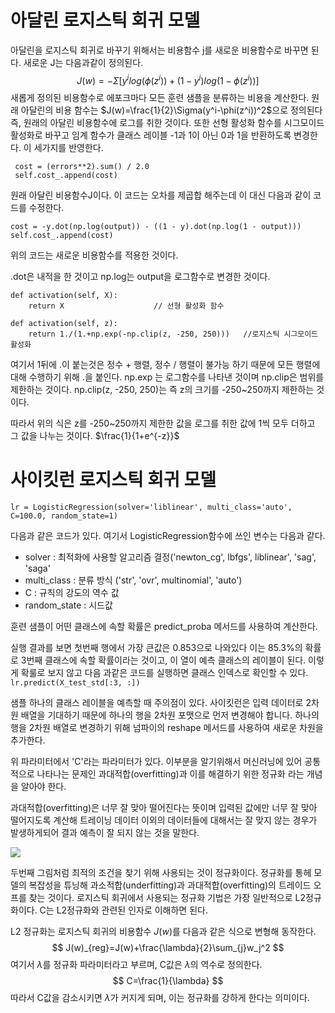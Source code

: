 # 아달린 로지스틱 회귀 모델

아달린을 로지스틱 회귀로 바꾸기 위해서는 비용함수 j를 새로운 비용함수로 바꾸면 된다. 새로운 J는 다음과같이 정의된다.
$$
J(w)=-\Sigma[y^ilog(\phi(z^i))+(1-y^i)log(1-\phi(z^i))]
$$
새롭게 정의된 비용함수로 에포크마다 모든 훈련 샘플을 분류하는 비용을 계산한다. 원래 아달린의 비용 함수는 $J(w)=\frac{1}{2}\Sigma(y^i-\phi(z^i))^2$으로 정의된다 즉, 원래의 아달린 비용함수에 로그를 취한 것이다. 또한 선형 활성화 함수를 시그모이드 활성화로 바꾸고 임계 함수가 클래스 레이블 -1과 1이 아닌 0과 1을 반환하도록 변경한다. 이 세가지를 반영한다.

```
 cost = (errors**2).sum() / 2.0
 self.cost_.append(cost)
```

원래 아달린 비용함수J이다. 이 코드는 오차를 제곱합 해주는데 이 대신 다음과 같이 코드를 수정한다.

```
cost = -y.dot(np.log(output)) - ((1 - y).dot(np.log(1 - output)))
self.cost_.append(cost)
```

위의 코드는 새로운 비용함수를 적용한 것이다. 

.dot은 내적을 한 것이고 np.log는 output을 로그함수로 변경한 것이다.

```
def activation(self, X):
	return X					// 선형 활성화 함수
	
def activation(self, z):
	return 1./(1.+np.exp(-np.clip(z, -250, 250)))	//로지스틱 시그모이드 활성화 
```

여기서 1뒤에 .이 붙는것은 정수 + 행렬, 정수 / 행렬이 불가능 하기 때문에 모든 행렬에 대해 수행하기 위해 .을 붙인다. np.exp 는 로그함수를 나타낸 것이며 np.clip은 범위를 제한하는 것이다. np.clip(z, -250, 250)는 즉 z의 크기를 -250~250까지 제한하는 것이다. 

따라서 위의 식은 z를 -250~250까지 제한한 값을 로그를 취한 값에 1씩 모두 더하고 그 값을 나누는 것이다. $\frac{1}{1+e^{-z}}$

# 사이킷런 로지스틱 회귀 모델

```
lr = LogisticRegression(solver='liblinear', multi_class='auto', C=100.0, random_state=1)
```

다음과 같은 코드가 있다. 여기서 LogisticRegression함수에 쓰인 변수는 다음과 같다.

- solver : 최적화에 사용할 알고리즘 결정('newton_cg', lbfgs', liblinear', 'sag', 'saga'
- multi_class : 분류 방식 ('str', 'ovr', multinomial', 'auto')
- C : 규칙의 강도의 역수 값
- random_state : 시드값

훈련 샘플이 어떤 클래스에 속할 확률은 predict_proba 메서드를 사용하여 계산한다.

실행 결과를 보면 첫번째 행에서 가장 큰값은 0.853으로 나와있다 이는 85.3%의 확률로 3번째 클래스에 속할 확률이라는 것이고, 이 열이 예측 클래스의 레이블이 된다. 이렇게 확룰로 보지 않고 다음 과같은 코드를 실행하면 클래스 인덱스로 확인할 수 있다. ` lr.predict(X_test_std[:3, :])`

샘플 하나의 클래스 레이블을 예측할 때 주의점이 있다. 사이킷런은 입력 데이터로 2차원 배열을 기대하기 때문에 하나의 행을 2차원 포맷으로 먼저 변경해야 합니다. 하나의 행을 2차원 배열로 변경하기 위해 넘파이의 reshape 메서드를 사용하여 새로운 차원을 추가한다.

위 파라미터에서 'C'라는 파라미터가 있다. 이부분을 알기위해서 머신러닝에 있어 공통적으로 나타나는 문제인 과대적합(overfitting)과 이를 해결하기 위한 정규화 라는 개념을 알아야 한다.

과대적합(overfitting)은 너무 잘 맞아 떨어진다는 뜻이며 입력된 값에만 너무 잘 맞아 떨어지도록 계산해 트레이닝 데이터 이외의 데이터들에 대해서는 잘 맞지 않는 경우가 발생하게되어 결과 예측이 잘 되지 않는 것을 말한다.

![](/home/moon/workspace/ML-seminar/overfitting_2.png)

두번째 그림처럼 최적의 조건을 찾기 위해 사용되는 것이 정규화이다. 정규화를 통헤 모델의 복잡성을 튜닝해 과소적합(underfitting)과 과대적합(overfitting)의 트레이드 오프를 찾는 것이다. 로지스틱 회귀에서 사용되는 정규화 기법은 가장 일반적으로 L2정규화이다. C는 L2정규화와 관련된 인자로 이해하면 된다.

L2 정규화는 로지스틱 회귀의 비용함수 $J(w)$를 다음과 같은 식으로 변형해 동작한다.
$$
J(w)_{reg}=J(w)+\frac{\lambda}{2}\sum_{j}w_j^2
$$
여기서 $\lambda$를 정규화 파라미터라고 부르며, C값은 $\lambda$의 역수로 정의한다.
$$
C=\frac{1}{\lambda}
$$
따라서 C값을 감소시키면 $\lambda$가 커지게 되며, 이는 정규화를 강하게 한다는 의미이다.

